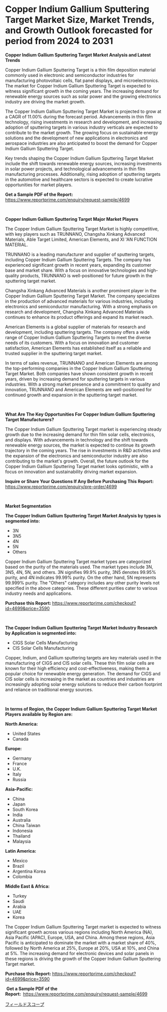 <p><h1>Copper Indium Gallium Sputtering Target Market Size, Market Trends, and Growth Outlook forecasted for period from 2024 to 2031</h1></p><p><strong>Copper Indium Gallium Sputtering Target Market Analysis and Latest Trends</strong></p>
<p><p>Copper Indium Gallium Sputtering Target is a thin film deposition material commonly used in electronic and semiconductor industries for manufacturing photovoltaic cells, flat panel displays, and microelectronics. The market for Copper Indium Gallium Sputtering Target is expected to witness significant growth in the coming years. The increasing demand for renewable energy sources such as solar power and the growing electronics industry are driving the market growth.</p><p>The Copper Indium Gallium Sputtering Target Market is projected to grow at a CAGR of 11.00% during the forecast period. Advancements in thin film technology, rising investments in research and development, and increasing adoption of sputtering targets in various industry verticals are expected to contribute to the market growth. The growing focus on sustainable energy solutions and the development of new applications in electronics and aerospace industries are also anticipated to boost the demand for Copper Indium Gallium Sputtering Target.</p><p>Key trends shaping the Copper Indium Gallium Sputtering Target Market include the shift towards renewable energy sources, increasing investments in solar power projects, and technological advancements in thin film manufacturing processes. Additionally, rising adoption of sputtering targets in the automotive and healthcare sectors is expected to create lucrative opportunities for market players.</p></p>
<p><strong>Get a Sample PDF of the Report:&nbsp;</strong> <a href="https://www.reportprime.com/enquiry/request-sample/4699">https://www.reportprime.com/enquiry/request-sample/4699</a></p>
<p>&nbsp;</p>
<p><strong>Copper Indium Gallium Sputtering Target Major Market Players</strong></p>
<p><p>The Copper Indium Gallium Sputtering Target Market is highly competitive, with key players such as TRUNNANO, Changsha Xinkang Advanced Materials, Able Target Limited, American Elements, and XI 'AN FUNCTION MATERIAL. </p><p>TRUNNANO is a leading manufacturer and supplier of sputtering targets, including Copper Indium Gallium Sputtering Targets. The company has experienced significant growth in recent years, expanding its customer base and market share. With a focus on innovative technologies and high-quality products, TRUNNANO is well-positioned for future growth in the sputtering target market.</p><p>Changsha Xinkang Advanced Materials is another prominent player in the Copper Indium Gallium Sputtering Target Market. The company specializes in the production of advanced materials for various industries, including electronics and semiconductor manufacturing. With a strong emphasis on research and development, Changsha Xinkang Advanced Materials continues to enhance its product offerings and expand its market reach.</p><p>American Elements is a global supplier of materials for research and development, including sputtering targets. The company offers a wide range of Copper Indium Gallium Sputtering Targets to meet the diverse needs of its customers. With a focus on innovation and customer satisfaction, American Elements has established itself as a reliable and trusted supplier in the sputtering target market.</p><p>In terms of sales revenue, TRUNNANO and American Elements are among the top-performing companies in the Copper Indium Gallium Sputtering Target Market. Both companies have shown consistent growth in recent years, driven by increasing demand for sputtering targets in various industries. With a strong market presence and a commitment to quality and innovation, TRUNNANO and American Elements are well-positioned for continued growth and expansion in the sputtering target market.</p></p>
<p>&nbsp;</p>
<p><strong>What Are The Key Opportunities For Copper Indium Gallium Sputtering Target Manufacturers?</strong></p>
<p><p>The Copper Indium Gallium Sputtering Target market is experiencing steady growth due to the increasing demand for thin film solar cells, electronics, and displays. With advancements in technology and the shift towards renewable energy sources, the market is expected to continue its growth trajectory in the coming years. The rise in investments in R&D activities and the expansion of the electronics and semiconductor industry are also contributing to the market's growth. Overall, the future outlook for the Copper Indium Gallium Sputtering Target market looks optimistic, with a focus on innovation and sustainability driving market expansion.</p></p>
<p><strong>Inquire or Share Your Questions If Any Before Purchasing This Report:</strong> <a href="https://www.reportprime.com/enquiry/pre-order/4699">https://www.reportprime.com/enquiry/pre-order/4699</a></p>
<p>&nbsp;</p>
<p><strong>Market Segmentation</strong></p>
<p><strong>The Copper Indium Gallium Sputtering Target Market Analysis by types is segmented into:</strong></p>
<p><ul><li>3N</li><li>3N5</li><li>4N</li><li>5N</li><li>Others</li></ul></p>
<p><p>Copper Indium Gallium Sputtering Target market types are categorized based on the purity of the materials used. The market types include 3N, 3N5, 4N, 5N, and others. 3N signifies 99.9% purity, 3N5 denotes 99.95% purity, and 4N indicates 99.99% purity. On the other hand, 5N represents 99.999% purity. The "Others" category includes any other purity levels not specified in the above categories. These different purities cater to various industry needs and applications.</p></p>
<p><strong>Purchase this Report:&nbsp;</strong><a href="https://www.reportprime.com/checkout?id=4699&price=3590">https://www.reportprime.com/checkout?id=4699&price=3590</a></p>
<p>&nbsp;</p>
<p><strong>The Copper Indium Gallium Sputtering Target Market Industry Research by Application is segmented into:</strong></p>
<p><ul><li>CIGS Solar Cells Manufacturing</li><li>CIS Solar Cells Manufacturing</li></ul></p>
<p><p>Copper, Indium, and Gallium sputtering targets are key materials used in the manufacturing of CIGS and CIS solar cells. These thin film solar cells are known for their high efficiency and cost-effectiveness, making them a popular choice for renewable energy generation. The demand for CIGS and CIS solar cells is increasing in the market as countries and industries are increasingly adopting solar energy solutions to reduce their carbon footprint and reliance on traditional energy sources.</p></p>
<p>&nbsp;</p>
<p><strong>In terms of Region, the Copper Indium Gallium Sputtering Target Market Players available by Region are:</strong></p>
<p>
    <p> <strong> North America: </strong>
        <ul>
            <li>United States</li>
            <li>Canada</li>
        </ul>
        </p> 
    <p> <strong> Europe: </strong>
        <ul>
            <li>Germany</li>
            <li>France</li>
            <li>U.K.</li>
            <li>Italy</li>
            <li>Russia</li>
        </ul>
        </p> 
    <p> <strong> Asia-Pacific: </strong>
        <ul>
            <li>China</li>
            <li>Japan</li>
            <li>South Korea</li>
            <li>India</li>
            <li>Australia</li>
            <li>China Taiwan</li>
            <li>Indonesia</li>
            <li>Thailand</li>
            <li>Malaysia</li>
        </ul>
        </p> 
    <p> <strong> Latin America: </strong>
        <ul>
            <li>Mexico</li>
            <li>Brazil</li>
            <li>Argentina Korea</li>
            <li>Colombia</li>
        </ul>
        </p> 
    <p> <strong> Middle East & Africa: </strong>
        <ul>
            <li>Turkey</li>
            <li>Saudi</li>
            <li>Arabia</li>
            <li>UAE</li>
            <li>Korea</li>
        </ul>
    </p>
    </p>
<p><p>The Copper Indium Gallium Sputtering Target market is expected to witness significant growth across various regions including North America (NA), Asia Pacific (APAC), Europe, USA, and China. Among these regions, Asia Pacific is anticipated to dominate the market with a market share of 40%, followed by North America at 25%, Europe at 20%, USA at 10%, and China at 5%. The increasing demand for electronic devices and solar panels in these regions is driving the growth of the Copper Indium Gallium Sputtering Target market.</p></p>
<p><strong>Purchase this Report: </strong><a href="https://www.reportprime.com/checkout?id=4699&price=3590">https://www.reportprime.com/checkout?id=4699&price=3590</a></p>
<p>&nbsp;<strong>Get a Sample PDF of the Report:&nbsp;&nbsp;</strong><a href="https://www.reportprime.com/enquiry/request-sample/4699">https://www.reportprime.com/enquiry/request-sample/4699</a></p>
<p><strong></strong></p>
<p><p><a href="https://github.com/sghwr779811674/Market-Research-Report-List-1/blob/main/443319815344.md">フィールドスコープ</a></p></p>